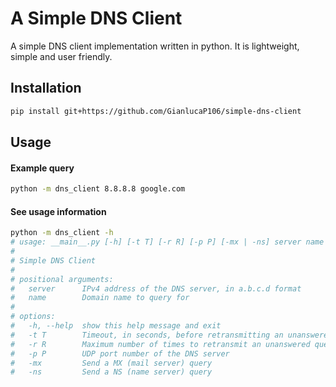 # A Simple DNS Client

A simple DNS client implementation written in python. It is lightweight, simple and user friendly.

## Installation

```bash
pip install git+https://github.com/GianlucaP106/simple-dns-client
```

## Usage

#### Example query

```bash
python -m dns_client 8.8.8.8 google.com
```

#### See usage information

```bash
python -m dns_client -h
# usage: __main__.py [-h] [-t T] [-r R] [-p P] [-mx | -ns] server name
#
# Simple DNS Client
#
# positional arguments:
#   server      IPv4 address of the DNS server, in a.b.c.d format
#   name        Domain name to query for
#
# options:
#   -h, --help  show this help message and exit
#   -t T        Timeout, in seconds, before retransmitting an unanswered query
#   -r R        Maximum number of times to retransmit an unanswered query before giving up
#   -p P        UDP port number of the DNS server
#   -mx         Send a MX (mail server) query
#   -ns         Send a NS (name server) query
```
